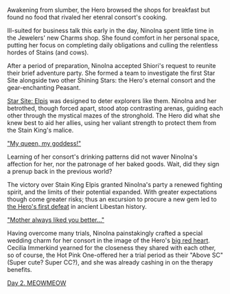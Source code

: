 Awakening from slumber, the Hero browsed the shops for breakfast but found no food that rivaled her etenral consort's cooking.

Ill-suited for business talk this early in the day, NinoIna spent little time in the Jewelers' new Charms shop. She found comfort in her personal space, putting her focus on completing daily obligations and culling the relentless hordes of Stains (and cows).

After a period of preparation, NinoIna accepted Shiori's request to reunite their brief adventure party. She formed a team to investigate the first Star Site alongside two other Shining Stars: the Hero's eternal consort and the gear-enchanting Peasant.

[Star Site: Elpis](https://www.youtube.com/live/NSOuyMjCxPI?si=GRnr9rP-JPIfVj1V&t=4512) was designed to deter explorers like them. NinoIna and her betrothed, though forced apart, stood atop contrasting arenas, guiding each other through the mystical mazes of the stronghold. The Hero did what she knew best to aid her allies, using her valiant strength to protect them from the Stain King's malice.

["My queen, my goddess!"](#embed:https://youtu.be/NSOuyMjCxPI?t=7102s)

Learning of her consort's drinking patterns did not waver NinoIna's affection for her, nor the patronage of her baked goods. Wait, did they sign a prenup back in the previous world?

The victory over Stain King Elpis granted NinoIna's party a renewed fighting spirit, and the limits of their potential expanded. With greater expectations though come greater risks; thus an excursion to procure a new gem led to [the Hero's first defeat](https://youtu.be/NSOuyMjCxPI?t=7920s) in ancient Libestan history.

["Mother always liked you better..."](#embed:https://youtu.be/NSOuyMjCxPI?t=8451s)

Having overcome many trials, NinoIna painstakingly crafted a special wedding charm for her consort in the image of the Hero's [big red heart](https://youtu.be/NSOuyMjCxPI?t=9590s). Cecilia Immerkind yearned for the closeness they shared with each other, so of course, the Hot Pink One-offered her a trial period as their "Above SC" (Super cute? Super CC?), and she was already cashing in on the therapy benefits.

[Day 2. MEOWMEOW](#embed:https://youtu.be/NSOuyMjCxPI?t=10071s)
